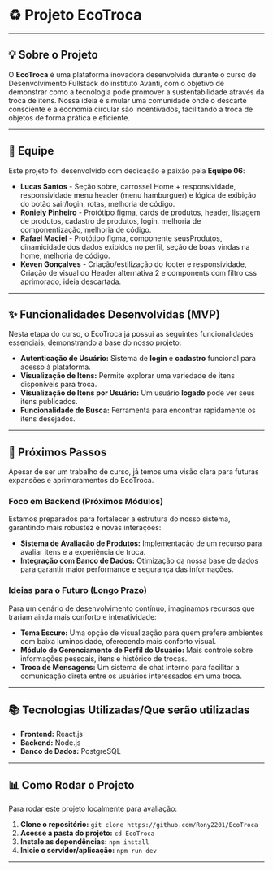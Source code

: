 # ♻️ Projeto EcoTroca

---

## 💡 Sobre o Projeto

O **EcoTroca** é uma plataforma inovadora desenvolvida durante o curso de Desenvolvimento Fullstack do instituto Avanti, com o objetivo de demonstrar como a tecnologia pode promover a sustentabilidade através da troca de itens. Nossa ideia é simular uma comunidade onde o descarte consciente e a economia circular são incentivados, facilitando a troca de objetos de forma prática e eficiente.

---

## 👥 Equipe

Este projeto foi desenvolvido com dedicação e paixão pela **Equipe 06**:

* **Lucas Santos** - Seção sobre, carrossel Home + responsividade, responsividade menu header (menu hamburguer) e lógica de exibição do botão sair/login, rotas, melhoria de código.
* **Roniely Pinheiro** - Protótipo figma, cards de produtos, header, listagem de produtos, cadastro de produtos, login, melhoria de componentização, melhoria de código.
* **Rafael Maciel** - Protótipo figma, componente seusProdutos, dinamicidade dos dados exibidos no perfil, seção de boas vindas na home, melhoria de código.
* **Keven Gonçalves** - Criação/estilização do footer e responsividade, Criação de visual do Header alternativa 2 e components com filtro css aprimorado, ideia descartada.

---

## ✨ Funcionalidades Desenvolvidas (MVP)

Nesta etapa do curso, o EcoTroca já possui as seguintes funcionalidades essenciais, demonstrando a base do nosso projeto:

* **Autenticação de Usuário:** Sistema de **login** e **cadastro** funcional para acesso à plataforma.
* **Visualização de Itens:** Permite explorar uma variedade de itens disponíveis para troca.
* **Visualização de Itens por Usuário:** Um usuário **logado** pode ver seus itens publicados.
* **Funcionalidade de Busca:** Ferramenta para encontrar rapidamente os itens desejados.

---

## 🚀 Próximos Passos

Apesar de ser um trabalho de curso, já temos uma visão clara para futuras expansões e aprimoramentos do EcoTroca.

### Foco em Backend (Próximos Módulos)

Estamos preparados para fortalecer a estrutura do nosso sistema, garantindo mais robustez e novas interações:

* **Sistema de Avaliação de Produtos:** Implementação de um recurso para avaliar itens e a experiência de troca.
* **Integração com Banco de Dados:** Otimização da nossa base de dados para garantir maior performance e segurança das informações.

### Ideias para o Futuro (Longo Prazo)

Para um cenário de desenvolvimento contínuo, imaginamos recursos que trariam ainda mais conforto e interatividade:

* **Tema Escuro:** Uma opção de visualização para quem prefere ambientes com baixa luminosidade, oferecendo mais conforto visual.
* **Módulo de Gerenciamento de Perfil do Usuário:** Mais controle sobre informações pessoais, itens e histórico de trocas.
* **Troca de Mensagens:** Um sistema de chat interno para facilitar a comunicação direta entre os usuários interessados em uma troca.

---

## 📚 Tecnologias Utilizadas/Que serão utilizadas

* **Frontend:** React.js
* **Backend:** Node.js
* **Banco de Dados:** PostgreSQL

---

## 📊 Como Rodar o Projeto

Para rodar este projeto localmente para avaliação:

1.  **Clone o repositório:**
    `git clone https://github.com/Rony2201/EcoTroca`
2.  **Acesse a pasta do projeto:**
    `cd EcoTroca`
3.  **Instale as dependências:**
    `npm install`
4.  **Inicie o servidor/aplicação:**
    `npm run dev`

---
